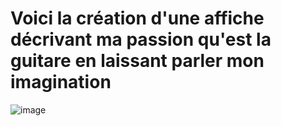 # Voici la création d'une affiche décrivant ma passion qu'est la guitare en laissant parler mon imagination

![image](https://github.com/DHylan97/afficheguitare/assets/86422525/95b23bc7-85c5-4881-9e2e-1fee76e8243b)
